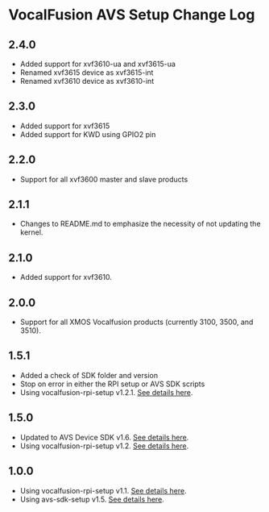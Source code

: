 # VocalFusion AVS Setup Change Log

## 2.4.0

  * Added support for xvf3610-ua and xvf3615-ua
  * Renamed xvf3615 device as xvf3615-int
  * Renamed xvf3610 device as xvf3610-int

## 2.3.0

  * Added support for xvf3615
  * Added support for KWD using GPIO2 pin

## 2.2.0

  * Support for all xvf3600 master and slave products

## 2.1.1

  * Changes to README.md to emphasize the necessity of not updating the kernel.

## 2.1.0

  * Added support for xvf3610.

## 2.0.0

  * Support for all XMOS Vocalfusion products (currently 3100, 3500, and 3510).

## 1.5.1

  * Added a check of SDK folder and version
  * Stop on error in either the RPI setup or AVS SDK scripts
  * Using vocalfusion-rpi-setup v1.2.1. [See details here](https://github.com/xmos/vocalfusion-rpi-setup/blob/v1.2.1/CHANGELOG.md).

## 1.5.0

  * Updated to AVS Device SDK v1.6. [See details here](https://github.com/xmos/avs-device-sdk/blob/xmos_v1.6/CHANGELOG.md).
  * Using vocalfusion-rpi-setup v1.2. [See details here](https://github.com/xmos/vocalfusion-rpi-setup/blob/v1.2/CHANGELOG.md).

## 1.0.0

  * Using vocalfusion-rpi-setup v1.1. [See details here](https://github.com/xmos/vocalfusion-rpi-setup/blob/v1.1/CHANGELOG.md).
  * Using avs-sdk-setup v1.5. [See details here](https://github.com/xmos/avs-sdk-setup/blob/v1.5/CHANGELOG.md).
